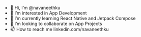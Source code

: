 - 👋 Hi, I’m @navaneethku
- 👀 I’m interested in App Development
- 🌱 I’m currently learning React Native and Jetpack Compose
- 💞️ I’m looking to collaborate on App Projects
- 📫 How to reach me linkedin.com/navaneethku

<!---
navaneethku/navaneethku is a ✨ special ✨ repository because its `README.md` (this file) appears on your GitHub profile.
You can click the Preview link to take a look at your changes.
--->
